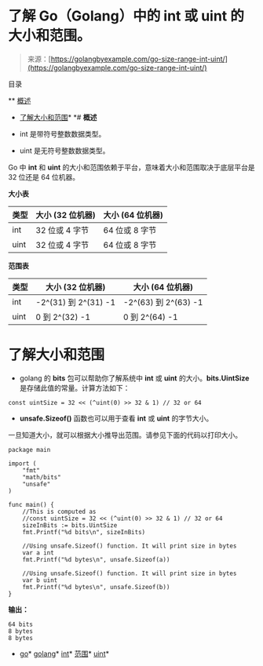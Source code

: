 <!--yml

类别：未分类

日期：2024-10-13 06:06:27

-->

# 了解 Go（Golang）中的 int 或 uint 的大小和范围。

> 来源：[https://golangbyexample.com/go-size-range-int-uint/](https://golangbyexample.com/go-size-range-int-uint/)

目录

**   [概述](#Overview "Overview")

+   [了解大小和范围](#Know_Size_and_Range "Know Size and Range")*  *# **概述**

+   int 是带符号整数数据类型。

+   uint 是无符号整数数据类型。

Go 中 **int** 和 **uint** 的大小和范围依赖于平台，意味着大小和范围取决于底层平台是 32 位还是 64 位机器。

**大小表**

| **类型** | **大小 (32 位机器)** | **大小 (64 位机器)** |
| --- | --- | --- |
| int | 32 位或 4 字节 | 64 位或 8 字节 |
| uint | 32 位或 4 字节 | 64 位或 8 字节 |

**范围表**

| **类型** | **大小 (32 位机器)** | **大小 (64 位机器)** |
| --- | --- | --- |
| int | -2^(31) 到 2^(31) -1 | -2^(63) 到 2^(63) -1 |
| uint | 0 到 2^(32) -1 | 0 到 2^(64) -1 |

# **了解大小和范围**

+   golang 的 **bits** 包可以帮助你了解系统中 **int** 或 **uint** 的大小。**bits.UintSize** 是存储此值的常量。计算方法如下：

```
const uintSize = 32 << (^uint(0) >> 32 & 1) // 32 or 64
```

+   **unsafe.Sizeof()** 函数也可以用于查看 **int** 或 **uint** 的字节大小。

一旦知道大小，就可以根据大小推导出范围。请参见下面的代码以打印大小。

```
package main

import (
    "fmt"
    "math/bits"
    "unsafe"
)

func main() {
    //This is computed as 
    //const uintSize = 32 << (^uint(0) >> 32 & 1) // 32 or 64
    sizeInBits := bits.UintSize
    fmt.Printf("%d bits\n", sizeInBits)

    //Using unsafe.Sizeof() function. It will print size in bytes
    var a int
    fmt.Printf("%d bytes\n", unsafe.Sizeof(a))

    //Using unsafe.Sizeof() function. It will print size in bytes
    var b uint
    fmt.Printf("%d bytes\n", unsafe.Sizeof(b))
}
```

**输出：**

```
64 bits
8 bytes
8 bytes
```

+   [go](https://golangbyexample.com/tag/go/)*   [golang](https://golangbyexample.com/tag/golang/)*   [int](https://golangbyexample.com/tag/int/)*   [范围](https://golangbyexample.com/tag/range/)*   [uint](https://golangbyexample.com/tag/uint/)*
